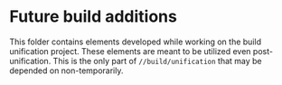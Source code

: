 # Future build additions

This folder contains elements developed while working on the build unification
project. These elements are meant to be utilized even post-unification. This is
the only part of `//build/unification` that may be depended on non-temporarily.
